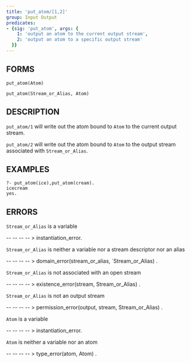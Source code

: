 ```yaml
---
title: 'put_atom/[1,2]'
group: Input Output
predicates:
- {sig: 'put_atom', args: {
    1: 'output an atom to the current output stream',
    2: 'output an atom to a specific output stream'
  }}
---
```


## FORMS
```
put_atom(Atom)

put_atom(Stream_or_Alias, Atom)
```
## DESCRIPTION

`put_atom/1` will write out the atom bound to `Atom` to the current output stream.

`put_atom/2` will write out the atom bound to `Atom` to the output stream associated with `Stream_or_Alias`.


## EXAMPLES

```
?- put_atom(ice),put_atom(cream).
icecream
yes.
```
## ERRORS

`Stream_or_Alias` is a variable

-- -- -- -- &gt; instantiation_error.

`Stream_or_Alias` is neither a variable nor a stream descriptor nor an alias

-- -- -- -- &gt; domain_error(stream_or_alias, `Stream_or_Alias) .

`Stream_or_Alias` is not associated with an open stream

-- -- -- -- &gt; existence_error(stream, Stream_or_Alias) .

`Stream_or_Alias` is not an output stream

-- -- -- -- &gt; permission_error(output, stream, Stream_or_Alias) .

`Atom` is a variable

-- -- -- -- &gt; instantiation_error.

`Atom` is neither a variable nor an atom

-- -- -- -- &gt; type_error(atom, Atom) .

